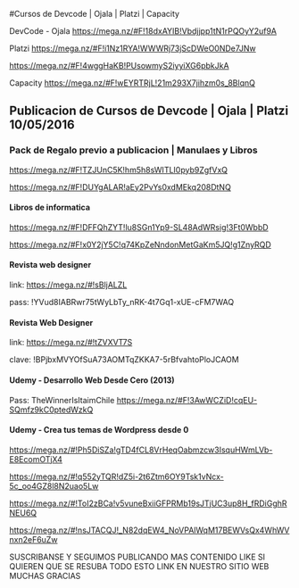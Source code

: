 #Cursos de Devcode | Ojala | Platzi | Capacity

DevCode - Ojala
https://mega.nz/#F!18dxAYIB!Vbdjjpp1tN1rPQOyY2uf9A

Platzi
https://mega.nz/#F!i1Nz1RYA!WWWRj73jScDWeO0NDe7JNw

https://mega.nz/#F!4wggHaKB!PUsowmyS2iyyiXG6pbkJkA

Capacity
https://mega.nz/#F!wEYRTRjL!21m293X7jihzm0s_8BlqnQ

## Publicacion de Cursos de Devcode | Ojala | Platzi 10/05/2016

### Pack de Regalo previo a publicacion | Manulaes y Libros

https://mega.nz/#F!TZJUnC5K!hm5h8sWITLI0pyb9ZgfVxQ

https://mega.nz/#F!DUYgALAR!aEy2PvYs0xdMEkq208DtNQ

#### Libros de informatica 
https://mega.nz/#F!DFFQhZYT!lu8SGn1Yp9-SL48AdWRsig!3Ft0WbbD

https://mega.nz/#F!x0Y2jY5C!q74KpZeNndonMetGaKm5JQ!g1ZnyRQD

#### Revista web designer
link: https://mega.nz/#!sBljALZL

pass: !YVud8IABRwr75tWyLbTy_nRK-4t7Gq1-xUE-cFM7WAQ

#### Revista Web Designer
link: https://mega.nz/#!tZVXVT7S

clave: !BPjbxMVYOfSuA73AOMTqZKKA7-5rBfvahtoPloJCAOM

#### Udemy - Desarrollo Web Desde Cero (2013)
Pass: TheWinnerIsItaimChile
https://mega.nz/#F!3AwWCZiD!cqEU-SQmfz9kC0ptedWzkQ

#### Udemy - Crea tus temas de Wordpress desde 0

https://mega.nz/#!Ph5DiSZa!gTD4fCL8VrHeqOabmzcw3IsquHWmLVb-E8EcomOTjX4

https://mega.nz/#!q552yTQR!dZ5i-2t6Ztm6OY9Tsk1vNcx-5c_oo4GZ8l8N2uao5Lw

https://mega.nz/#!ToI2zBCa!v5vuneBxiiGFPRMb19sJTjUC3up8H_fRDiGghRNEU6Q

https://mega.nz/#!nsJTACQJ!_N82dqEW4_NoVPAlWqM17BEWVsQx4WhWVnxn2eF6uZw


SUSCRIBANSE Y SEGUIMOS 
PUBLICANDO MAS CONTENIDO
LIKE SI QUIEREN QUE SE
RESUBA TODO ESTO LINK
EN NUESTRO SITIO WEB
MUCHAS GRACIAS





